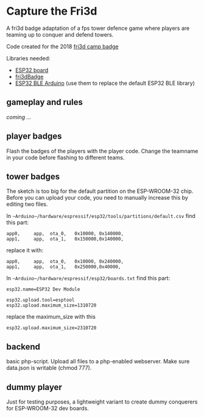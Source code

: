 # Capture the Fri3d
A fri3d badge adaptation of a fps tower defence game where players are teaming up to conquer and defend towers.

Code created for the 2018 [fri3d camp badge](https://github.com/Fri3dCamp/badge)

Libraries needed:
- [ESP32 board](https://github.com/espressif/arduino-esp32) 
- [fri3dBadge](https://github.com/Fri3dCamp/Fri3dBadge) 
- [ESP32 BLE Arduino](https://github.com/nkolban/ESP32_BLE_Arduino) (use them to replace the default ESP32 BLE library) 

## gameplay and rules

_coming ..._

## player badges

Flash the badges of the players with the player code.
Change the teamname in your code before flashing to different teams.

## tower badges

The sketch is too big for the default partition on the ESP-WROOM-32 chip. 
Before you can upload your code, you need to manually increase this by editing two files.

In `~Arduino~/hardware/espressif/esp32/tools/partitions/default.csv`
find this part:

```
app0,     app,  ota_0,   0x10000, 0x140000,
app1,     app,  ota_1,   0x150000,0x140000,
```

replace it with:

```
app0,     app,  ota_0,   0x10000, 0x240000,
app1,     app,  ota_1,   0x250000,0x40000,
```

In `~Arduino~/hardware/espressif/esp32/boards.txt` 
find this part:

```
esp32.name=ESP32 Dev Module

esp32.upload.tool=esptool
esp32.upload.maximum_size=1310720
```

replace the maximum_size with this

```
esp32.upload.maximum_size=2310720
```

## backend

basic php-script.
Upload all files to a php-enabled webserver.
Make sure data.json is writable (chmod 777).

## dummy player

Just for testing purposes, a lightweight variant to create dummy conquerers for ESP-WROOM-32 dev boards.